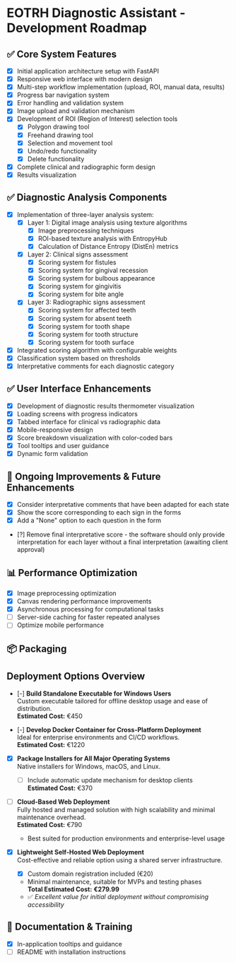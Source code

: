 # EOTRH Diagnostic Assistant - Development Roadmap

## ✅ Core System Features

- [X] Initial application architecture setup with FastAPI
- [X] Responsive web interface with modern design
- [X] Multi-step workflow implementation (upload, ROI, manual data, results)
- [X] Progress bar navigation system
- [X] Error handling and validation system
- [X] Image upload and validation mechanism
- [X] Development of ROI (Region of Interest) selection tools
  - [X] Polygon drawing tool
  - [X] Freehand drawing tool
  - [X] Selection and movement tool
  - [X] Undo/redo functionality
  - [X] Delete functionality
- [X] Complete clinical and radiographic form design
- [X] Results visualization

## ✅ Diagnostic Analysis Components

- [X] Implementation of three-layer analysis system:
  - [X] Layer 1: Digital image analysis using texture algorithms
    - [X] Image preprocessing techniques
    - [X] ROI-based texture analysis with EntropyHub
    - [X] Calculation of Distance Entropy (DistEn) metrics
  - [X] Layer 2: Clinical signs assessment
    - [X] Scoring system for fistules
    - [X] Scoring system for gingival recession
    - [X] Scoring system for bulbous appearance
    - [X] Scoring system for gingivitis
    - [X] Scoring system for bite angle
  - [X] Layer 3: Radiographic signs assessment
    - [X] Scoring system for affected teeth
    - [X] Scoring system for absent teeth
    - [X] Scoring system for tooth shape
    - [X] Scoring system for tooth structure
    - [X] Scoring system for tooth surface
- [X] Integrated scoring algorithm with configurable weights
- [X] Classification system based on thresholds
- [X] Interpretative comments for each diagnostic category

## ✅ User Interface Enhancements

- [X] Development of diagnostic results thermometer visualization
- [X] Loading screens with progress indicators
- [X] Tabbed interface for clinical vs radiographic data
- [X] Mobile-responsive design
- [X] Score breakdown visualization with color-coded bars
- [X] Tool tooltips and user guidance
- [X] Dynamic form validation

## 🔄 Ongoing Improvements & Future Enhancements

- [X] Consider interpretative comments that have been adapted for each state
- [X] Show the score corresponding to each sign in the forms
- [X] Add a "None" option to each question in the form
- [?] Remove final interpretative score - the software should only provide interpretation for each layer without a final interpretation (awaiting client approval)

## 📊 Performance Optimization

- [X] Image preprocessing optimization
- [X] Canvas rendering performance improvements
- [X] Asynchronous processing for computational tasks
- [ ] Server-side caching for faster repeated analyses
- [ ] Optimize mobile performance

## 📦 Packaging

## Deployment Options Overview

- [-] **Build Standalone Executable for Windows Users**  
  Custom executable tailored for offline desktop usage and ease of distribution.  
  **Estimated Cost:** €450

- [-] **Develop Docker Container for Cross-Platform Deployment**  
  Ideal for enterprise environments and CI/CD workflows.  
  **Estimated Cost:** €1220  

- [X] **Package Installers for All Major Operating Systems**  
  Native installers for Windows, macOS, and Linux.  
  - [ ] Include automatic update mechanism for desktop clients  
  **Estimated Cost:** €370  

- [ ] **Cloud-Based Web Deployment**  
  Fully hosted and managed solution with high scalability and minimal maintenance overhead.  
  **Estimated Cost:** €790  
  - Best suited for production environments and enterprise-level usage  

- [X] **Lightweight Self-Hosted Web Deployment**  
  Cost-effective and reliable option using a shared server infrastructure.  
  - [X] Custom domain registration included (€20)  
  - Minimal maintenance, suitable for MVPs and testing phases  
  **Total Estimated Cost:** **€279.99**  
  - ✅ *Excellent value for initial deployment without compromising accessibility*

## 📝 Documentation & Training

- [X] In-application tooltips and guidance
- [ ] README with installation instructions